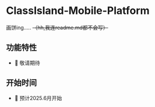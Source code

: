 # ClassIsland-Mobile-Platform
画饼ing..... ~~（hh,我连readme.md都不会写）~~
## 功能特性
- 🚧 敬请期待

## 开始时间
- 🚧 预计2025.6月开始

